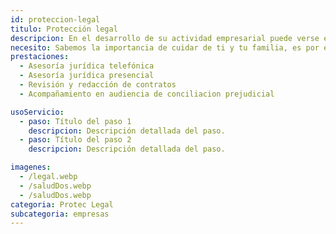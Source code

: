 ```yaml
---
id: proteccion-legal
titulo: Protección legal
descripcion: En el desarrollo de su actividad empresarial puede verse enfrentado a diferencias con sus clientes, trabajadores y proveedores que pueden tener implicaciones legales y en los que usted no tenga claro qué hacer o a quién acudir. Por esto en Seguros Protec Seguros hemos desarrollado el Seguro de Protección Legal Empresarial , una solución que busca asesorarlo y defenderlo con abogados especializados en la legislación colombiana, ​​en los momentos en los que usted más lo necesite. Así usted podrá dedicarse a lo más importante. su empresa.​​​​​​​​ ​​​​​
necesito: Sabemos la importancia de cuidar de ti y tu familia, es por ello que, te brindamos las mejores opciones que te permitirán disfrutar de los momentos más especiales de tu vida con tranquilidad.
prestaciones: 
  - Asesoría jurídica telefónica
  - Asesoría jurídica presencial
  - Revisión y redacción de contratos
  - Acompañamiento en audiencia de conciliacion prejudicial

usoServicio:
  - paso: Título del paso 1
    descripcion: Descripción detallada del paso.
  - paso: Título del paso 2
    descripcion: Descripción detallada del paso.

imagenes:
  - /legal.webp
  - /saludDos.webp
  - /saludDos.webp
categoria: Protec Legal
subcategoria: empresas
---
```

